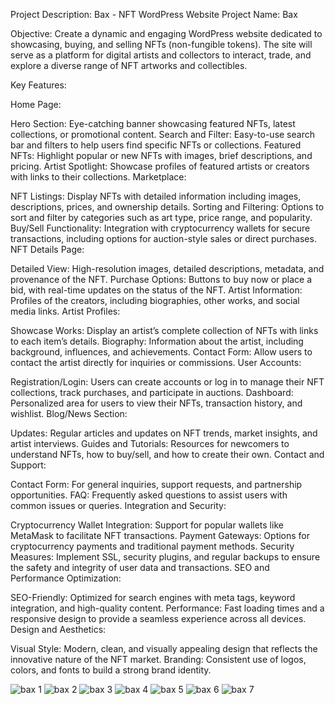 
Project Description: Bax - NFT WordPress Website
Project Name: Bax

Objective:
Create a dynamic and engaging WordPress website dedicated to showcasing, buying, and selling NFTs (non-fungible tokens). The site will serve as a platform for digital artists and collectors to interact, trade, and explore a diverse range of NFT artworks and collectibles.

Key Features:

Home Page:

Hero Section: Eye-catching banner showcasing featured NFTs, latest collections, or promotional content.
Search and Filter: Easy-to-use search bar and filters to help users find specific NFTs or collections.
Featured NFTs: Highlight popular or new NFTs with images, brief descriptions, and pricing.
Artist Spotlight: Showcase profiles of featured artists or creators with links to their collections.
Marketplace:

NFT Listings: Display NFTs with detailed information including images, descriptions, prices, and ownership details.
Sorting and Filtering: Options to sort and filter by categories such as art type, price range, and popularity.
Buy/Sell Functionality: Integration with cryptocurrency wallets for secure transactions, including options for auction-style sales or direct purchases.
NFT Details Page:

Detailed View: High-resolution images, detailed descriptions, metadata, and provenance of the NFT.
Purchase Options: Buttons to buy now or place a bid, with real-time updates on the status of the NFT.
Artist Information: Profiles of the creators, including biographies, other works, and social media links.
Artist Profiles:

Showcase Works: Display an artist’s complete collection of NFTs with links to each item’s details.
Biography: Information about the artist, including background, influences, and achievements.
Contact Form: Allow users to contact the artist directly for inquiries or commissions.
User Accounts:

Registration/Login: Users can create accounts or log in to manage their NFT collections, track purchases, and participate in auctions.
Dashboard: Personalized area for users to view their NFTs, transaction history, and wishlist.
Blog/News Section:

Updates: Regular articles and updates on NFT trends, market insights, and artist interviews.
Guides and Tutorials: Resources for newcomers to understand NFTs, how to buy/sell, and how to create their own.
Contact and Support:

Contact Form: For general inquiries, support requests, and partnership opportunities.
FAQ: Frequently asked questions to assist users with common issues or queries.
Integration and Security:

Cryptocurrency Wallet Integration: Support for popular wallets like MetaMask to facilitate NFT transactions.
Payment Gateways: Options for cryptocurrency payments and traditional payment methods.
Security Measures: Implement SSL, security plugins, and regular backups to ensure the safety and integrity of user data and transactions.
SEO and Performance Optimization:

SEO-Friendly: Optimized for search engines with meta tags, keyword integration, and high-quality content.
Performance: Fast loading times and a responsive design to provide a seamless experience across all devices.
Design and Aesthetics:

Visual Style: Modern, clean, and visually appealing design that reflects the innovative nature of the NFT market.
Branding: Consistent use of logos, colors, and fonts to build a strong brand identity.

![bax 1](https://github.com/user-attachments/assets/c58c5033-f2df-4ef9-b1c5-72b0a571b975)
![bax 2](https://github.com/user-attachments/assets/93ef9954-3ad3-4eec-bd03-12a45f558248)
![bax 3](https://github.com/user-attachments/assets/e2f2335f-cdf8-4ee1-b329-2d02c51787f3)
![bax 4](https://github.com/user-attachments/assets/2ac9ef86-28b4-49bb-afe8-ea1651288b6f)
![bax 5](https://github.com/user-attachments/assets/c7867329-a18f-437c-baf8-22a97d6fd974)
![bax 6](https://github.com/user-attachments/assets/4b40a1b8-f718-4fb1-b9ea-e669107fab21)
![bax 7](https://github.com/user-attachments/assets/ea011024-59f8-46fc-b593-a610df585c0b)
